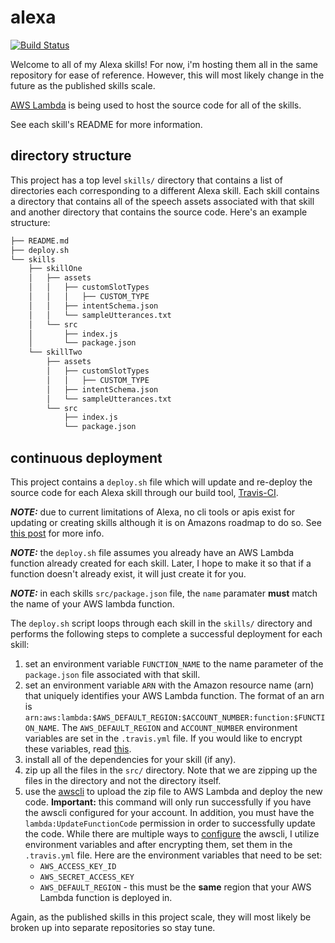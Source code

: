 # alexa
[![Build Status](https://travis-ci.org/frankgreco/alexa.svg?branch=master)](https://travis-ci.org/frankgreco/alexa)

Welcome to all of my Alexa skills! For now, i'm hosting them all in the same repository for ease of reference. However, this will most likely change in the future as the published skills scale.

[AWS Lambda](https://aws.amazon.com/lambda/) is being used to host the source code for all of the skills.

See each skill's README for more information.

## directory structure
This project has a top level `skills/` directory that contains a list of directories each corresponding to a different Alexa skill. Each skill contains a directory that contains all of the speech assets associated with that skill and another directory that contains the source code. Here's an example structure:

```sh
├── README.md
├── deploy.sh
└── skills
    ├── skillOne
    │   ├── assets
    │   │   ├── customSlotTypes
    │   │   │   ├── CUSTOM_TYPE
    │   │   ├── intentSchema.json
    │   │   └── sampleUtterances.txt
    │   └── src
    │       ├── index.js
    │       └── package.json
    └── skillTwo
        ├── assets
        │   ├── customSlotTypes
        │   │   ├── CUSTOM_TYPE
        │   ├── intentSchema.json
        │   └── sampleUtterances.txt
        └── src
            ├── index.js
            └── package.json
```

## continuous deployment
This project contains a `deploy.sh` file which will update and re-deploy the source code for each Alexa skill through our build tool, [Travis-CI](https://travis-ci.org/).

***NOTE:*** due to current limitations of Alexa, no cli tools or apis exist for updating or creating skills although it is on Amazons roadmap to do so. See [this post](https://forums.developer.amazon.com/questions/42864/automate-alexa-deployments.html) for more info.

***NOTE:*** the `deploy.sh` file assumes you already have an AWS Lambda function already created for each skill. Later, I hope to make it so that if a function doesn't already exist, it will just create it for you.

***NOTE:*** in each skills `src/package.json` file, the `name` paramater **must** match the name of your AWS lambda function.

The `deploy.sh` script loops through each skill in the `skills/` directory and performs the following steps to complete a successful deployment for each skill:

1. set an environment variable `FUNCTION_NAME` to the name parameter of the `package.json` file associated with that skill.
2. set an environment variable `ARN` with the Amazon resource name (arn) that uniquely identifies your AWS Lambda function. The format of an arn is `arn:aws:lambda:$AWS_DEFAULT_REGION:$ACCOUNT_NUMBER:function:$FUNCTION_NAME`. The `AWS_DEFAULT_REGION` and `ACCOUNT_NUMBER` environment variables are set in the `.travis.yml` file. If you would like to encrypt these variables, read [this](https://docs.travis-ci.com/user/environment-variables/).
3. install all of the dependencies for your skill (if any).
4. zip up all the files in the `src/` directory. Note that we are zipping up the files in the directory and not the directory itself.
5. use the [awscli](https://aws.amazon.com/cli/) to upload the zip file to AWS Lambda and deploy the new code. **Important:** this command will only run successfully if you have the awscli configured for your account. In addition, you must have the `lambda:UpdateFunctionCode` permission in order to successfully update the code. While there are multiple ways to [configure](http://docs.aws.amazon.com/cli/latest/userguide/cli-chap-getting-started.html) the awscli, I utilize environment variables and after encrypting them, set them in the `.travis.yml` file. Here are the environment variables that need to be set:
    * `AWS_ACCESS_KEY_ID`
    * `AWS_SECRET_ACCESS_KEY`
    * `AWS_DEFAULT_REGION` - this must be the **same** region that your AWS Lambda function is deployed in.

Again, as the published skills in this project scale, they will most likely be broken up into separate repositories so stay tune.
